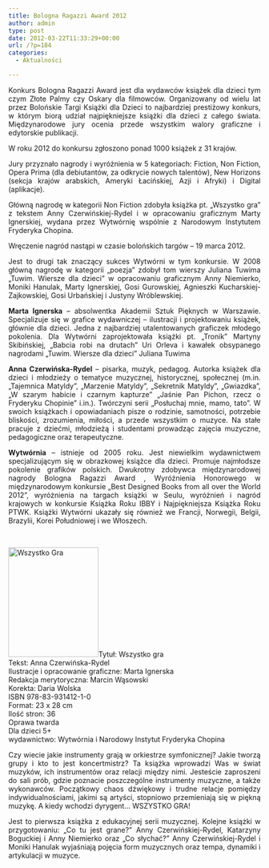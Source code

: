 ```yaml
---
title: Bologna Ragazzi Award 2012
author: admin
type: post
date: 2012-03-22T11:33:29+00:00
url: /?p=184
categories:
  - Aktualności

---
```

<p style="text-align: justify;">
  Konkurs Bologna Ragazzi Award jest dla wydawców książek dla dzieci tym czym Złote Palmy czy Oskary dla filmowców. Organizowany od wielu lat przez Bolońskie Targi Książki dla Dzieci to najbardziej prestiżowy konkurs, w którym biorą udział najpiękniejsze książki dla dzieci z całego świata. Międzynarodowe jury ocenia przede wszystkim walory graficzne i edytorskie publikacji.
</p>

<p style="text-align: justify;">
  <!--more-->
</p>

<p style="text-align: justify;">
  W roku 2012 do konkursu zgłoszono ponad 1000 książek z 31 krajów.
</p>

<p style="text-align: justify;">
  Jury przyznało nagrody i wyróżnienia w 5 kategoriach: Fiction, Non Fiction, Opera Prima (dla debiutantów, za odkrycie nowych talentów), New Horizons (sekcja krajów arabskich, Ameryki Łacińskiej, Azji i Afryki) i Digital (aplikacje).
</p>

<p style="text-align: justify;">
  Główną nagrodę w kategorii Non Fiction zdobyła książka pt. &#8222;Wszystko gra&#8221; z tekstem Anny Czerwińskiej-Rydel i w opracowaniu graficznym Marty Ignerskiej, wydana przez Wytwórnię wspólnie z Narodowym Instytutem Fryderyka Chopina.
</p>

<p style="text-align: justify;">
  Wręczenie nagród nastąpi w czasie bolońskich targów – 19 marca 2012.
</p>

<p style="text-align: justify;">
  Jest to drugi tak znaczący sukces Wytwórni w tym konkursie. W 2008 główną nagrodę w kategorii &#8222;poezja&#8221; zdobył tom wierszy Juliana Tuwima &#8222;Tuwim. Wiersze dla dzieci&#8221; w opracowaniu graficznym Anny Niemierko, Moniki Hanulak, Marty Ignerskiej, Gosi Gurowskiej, Agnieszki Kucharskiej-Zajkowskiej, Gosi Urbańskiej i Justyny Wróblewskiej.
</p>

<p style="text-align: justify;">
  <strong>Marta Ignerska</strong> – absolwentka Akademii Sztuk Pięknych w Warszawie. Specjalizuje się w grafice wydawniczej &#8211; ilustracji i projektowaniu książek, głównie dla dzieci. Jedna z najbardziej utalentowanych graficzek młodego pokolenia. Dla Wytwórni zaprojektowała książki pt. &#8222;Tronik&#8221; Martyny Skibińskiej, &#8222;Babcia robi na drutach&#8221; Uri Orleva i kawałek obsypanego nagrodami &#8222;Tuwim. Wiersze dla dzieci&#8221; Juliana Tuwima
</p>

<p style="text-align: justify;">
  <strong>Anna Czerwińska-Rydel</strong> &#8211; pisarka, muzyk, pedagog. Autorka książek dla dzieci i młodzieży o tematyce muzycznej, historycznej, społecznej (m.in. &#8222;Tajemnica Matyldy&#8221;, &#8222;Marzenie Matyldy&#8221;, &#8222;Sekretnik Matyldy&#8221;, &#8222;Gwiazdka&#8221;, &#8222;W szarym habicie i czarnym kapturze&#8221; &#8222;Jaśnie Pan Pichon, rzecz o Fryderyku Chopinie&#8221; i.in.). Twórczyni serii &#8222;Posłuchaj mnie, mamo, tato&#8221;. W swoich książkach i opowiadaniach pisze o rodzinie, samotności, potrzebie bliskości, zrozumienia, miłości, a przede wszystkim o muzyce. Na stałe pracuje z dziećmi, młodzieżą i studentami prowadząc zajęcia muzyczne, pedagogiczne oraz terapeutyczne.
</p>

<p style="text-align: justify;">
  <strong>Wytwórnia</strong> &#8211; istnieje od 2005 roku. Jest niewielkim wydawnictwem specjalizującym się w obrazkowej książce dla dzieci. Promuje najmłodsze pokolenie grafików polskich. Dwukrotny zdobywca międzynarodowej nagrody Bologna Ragazzi Award , Wyróżnienia Honorowego w międzynarodowym konkursie &#8222;Best Designed Books from all over the World 2012&#8221;, wyróżnienia na targach książki w Seulu, wyróżnień i nagród krajowych w konkursie Książka Roku IBBY i Najpiękniejsza Książka Roku PTWK. Książki Wytwórni ukazały się również we Francji, Norwegii, Belgii, Brazylii, Korei Południowej i we Włoszech.
</p>

<p style="text-align: justify;">
   
</p>

<p style="text-align: justify;">
  <img class="alignleft  wp-image-185" alt="Wszystko Gra" src="http://www.ibby.pl/wp-content/uploads/2013/02/wszystko_gra.jpg" width="180" height="219" srcset="http://www.ibby.pl/wp-content/uploads/2013/02/wszystko_gra.jpg 300w, http://www.ibby.pl/wp-content/uploads/2013/02/wszystko_gra-82x100.jpg 82w, http://www.ibby.pl/wp-content/uploads/2013/02/wszystko_gra-164x200.jpg 164w" sizes="(max-width: 180px) 100vw, 180px" />Tytuł: Wszystko gra<br /> Tekst: Anna Czerwińska-Rydel<br /> Ilustracje i opracowanie graficzne: Marta Ignerska<br /> Redakcja merytoryczna: Marcin Wąsowski<br /> Korekta: Daria Wolska<br /> ISBN 978-83-931412-1-0<br /> Format: 23 x 28 cm<br /> Ilość stron: 36<br /> Oprawa twarda<br /> Dla dzieci 5+<br /> wydawnictwo: Wytwórnia i Narodowy Instytut Fryderyka Chopina
</p>

<p style="text-align: justify;">
  Czy wiecie jakie instrumenty grają w orkiestrze symfonicznej? Jakie tworzą grupy i kto to jest koncertmistrz? Ta książka wprowadzi Was w świat muzyków, ich instrumentów oraz relacji między nimi. Jesteście zaproszeni do sali prób, gdzie poznacie poszczególne instrumenty muzyczne, a także wykonawców. Początkowy chaos dźwiękowy i trudne relacje pomiędzy indywidualnościami, jakimi są artyści, stopniowo przemieniają się w piękną muzykę. A kiedy wchodzi dyrygent&#8230; WSZYSTKO GRA!
</p>

<p style="text-align: justify;">
  Jest to pierwsza książka z edukacyjnej serii muzycznej. Kolejne książki w przygotowaniu: &#8222;Co tu jest grane?&#8221; Anny Czerwińskiej-Rydel, Katarzyny Boguckiej i Anny Niemierko oraz &#8222;Co słychać?&#8221; Anny Czerwińskiej-Rydel i Moniki Hanulak wyjaśniają pojęcia form muzycznych oraz tempa, dynamiki i artykulacji w muzyce.
</p>